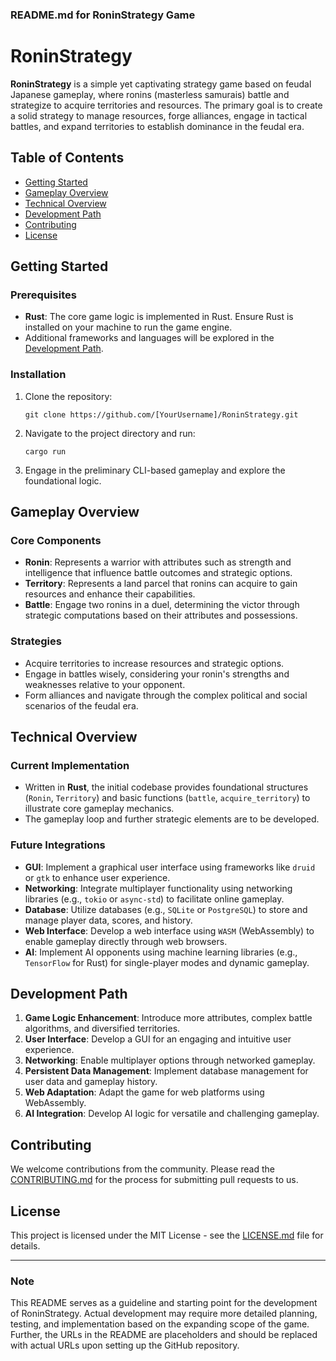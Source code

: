### README.md for RoninStrategy Game

# RoninStrategy

**RoninStrategy** is a simple yet captivating strategy game based on feudal Japanese gameplay, where ronins (masterless samurais) battle and strategize to acquire territories and resources. The primary goal is to create a solid strategy to manage resources, forge alliances, engage in tactical battles, and expand territories to establish dominance in the feudal era.

## Table of Contents
- [Getting Started](#getting-started)
- [Gameplay Overview](#gameplay-overview)
- [Technical Overview](#technical-overview)
- [Development Path](#development-path)
- [Contributing](#contributing)
- [License](#license)

## Getting Started

### Prerequisites
- **Rust**: The core game logic is implemented in Rust. Ensure Rust is installed on your machine to run the game engine.
- Additional frameworks and languages will be explored in the [Development Path](#development-path).

### Installation
1. Clone the repository:
   ```
   git clone https://github.com/[YourUsername]/RoninStrategy.git
   ```
2. Navigate to the project directory and run:
   ```
   cargo run
   ```
3. Engage in the preliminary CLI-based gameplay and explore the foundational logic.

## Gameplay Overview

### Core Components
- **Ronin**: Represents a warrior with attributes such as strength and intelligence that influence battle outcomes and strategic options.
- **Territory**: Represents a land parcel that ronins can acquire to gain resources and enhance their capabilities.
- **Battle**: Engage two ronins in a duel, determining the victor through strategic computations based on their attributes and possessions.

### Strategies
- Acquire territories to increase resources and strategic options.
- Engage in battles wisely, considering your ronin's strengths and weaknesses relative to your opponent.
- Form alliances and navigate through the complex political and social scenarios of the feudal era.

## Technical Overview

### Current Implementation
- Written in **Rust**, the initial codebase provides foundational structures (`Ronin`, `Territory`) and basic functions (`battle`, `acquire_territory`) to illustrate core gameplay mechanics.
- The gameplay loop and further strategic elements are to be developed.

### Future Integrations
- **GUI**: Implement a graphical user interface using frameworks like `druid` or `gtk` to enhance user experience.
- **Networking**: Integrate multiplayer functionality using networking libraries (e.g., `tokio` or `async-std`) to facilitate online gameplay.
- **Database**: Utilize databases (e.g., `SQLite` or `PostgreSQL`) to store and manage player data, scores, and history.
- **Web Interface**: Develop a web interface using `WASM` (WebAssembly) to enable gameplay directly through web browsers.
- **AI**: Implement AI opponents using machine learning libraries (e.g., `TensorFlow` for Rust) for single-player modes and dynamic gameplay.

## Development Path
1. **Game Logic Enhancement**: Introduce more attributes, complex battle algorithms, and diversified territories.
2. **User Interface**: Develop a GUI for an engaging and intuitive user experience.
3. **Networking**: Enable multiplayer options through networked gameplay.
4. **Persistent Data Management**: Implement database management for user data and gameplay history.
5. **Web Adaptation**: Adapt the game for web platforms using WebAssembly.
6. **AI Integration**: Develop AI logic for versatile and challenging gameplay.

## Contributing
We welcome contributions from the community. Please read the [CONTRIBUTING.md](CONTRIBUTING.md) for the process for submitting pull requests to us.

## License
This project is licensed under the MIT License - see the [LICENSE.md](LICENSE.md) file for details.

---

### Note
This README serves as a guideline and starting point for the development of RoninStrategy. Actual development may require more detailed planning, testing, and implementation based on the expanding scope of the game. Further, the URLs in the README are placeholders and should be replaced with actual URLs upon setting up the GitHub repository.
